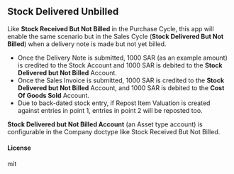 ## Stock Delivered Unbilled

Like **Stock Received But Not Billed** in the Purchase Cycle, this app will enable the same scenario but in the Sales Cycle (**Stock Delivered But Not Billed**) when a delivery note is made but not yet billed.


- Once the Delivery Note is submitted, 1000 SAR (as an example amount) is credited to the Stock Account and 1000 SAR is debited to the **Stock Delivered but Not Billed** Account.
- Once the Sales Invoice is submitted, 1000 SAR is credited to the **Stock Delivered but Not Billed** Account, and 1000 SAR is debited to the **Cost Of Goods Sold** Account.
- Due to back-dated stock entry, if Repost Item Valuation is created against entries in point 1, entries in point 2 will be reposted too.

**Stock Delivered but Not Billed Account** (an Asset type account) is configurable in the Company doctype like Stock Received But Not Billed.

#### License
mit
